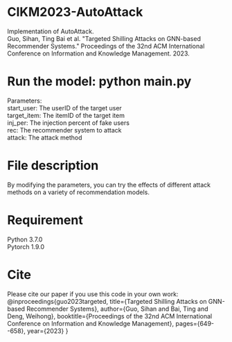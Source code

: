 # CIKM2023-AutoAttack
Implementation of AutoAttack.<br />
Guo, Sihan, Ting Bai et al. "Targeted Shilling Attacks on GNN-based Recommender Systems." Proceedings of the 32nd ACM International Conference on Information and Knowledge Management. 2023.<br />
# Run the model: python main.py
Parameters:<br />
start_user: The userID of the target user<br />
target_item: The itemID of the target item<br />
inj_per: The injection percent of fake users<br />
rec: The recommender system to attack<br />
attack: The attack method<br />
# File description

By modifying the parameters, you can try the effects of different attack methods on a variety of recommendation models.
# Requirement
Python 3.7.0<br />
Pytorch 1.9.0<br />
# Cite
Please cite our paper if you use this code in your own work:<br />
@inproceedings{guo2023targeted,
  title={Targeted Shilling Attacks on GNN-based Recommender Systems},
  author={Guo, Sihan and Bai, Ting and Deng, Weihong},
  booktitle={Proceedings of the 32nd ACM International Conference on Information and Knowledge Management},
  pages={649--658},
  year={2023}
}
